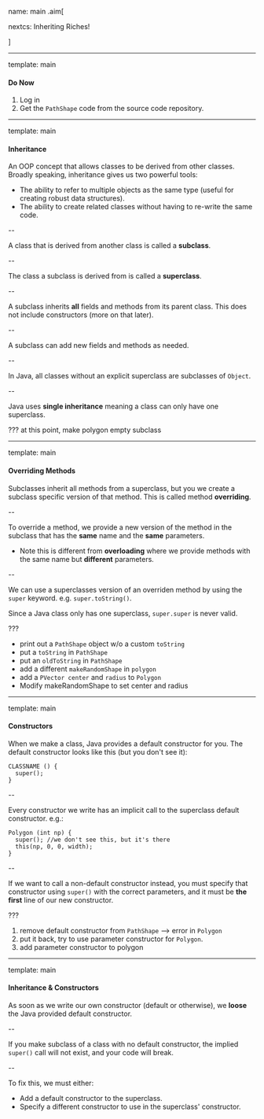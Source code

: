 name: main
.aim[<div>
  nextcs: Inheriting Riches!
  </div>]

---
template: main

#### Do Now
1. Log in
2. Get the `PathShape` code from the source code repository.

---
template: main


#### Inheritance
An OOP concept that allows classes to be derived from other classes. Broadly speaking, inheritance gives us two powerful tools:
- The ability to refer to multiple objects as the same type (useful for creating robust data structures).
- The ability to create related classes without having to re-write the same code.

--

A class that is derived from another class is called a __subclass__.

--

The class a subclass is derived from is called a __superclass__.

--

A subclass inherits __all__ fields and methods from its parent class. This does not include constructors (more on that later).

--

A subclass can add new fields and methods as needed.

--

In Java, all classes without an explicit superclass are subclasses of `Object`.

--

Java uses __single inheritance__ meaning a class can only have one superclass.

???
at this point, make polygon empty subclass

---
template: main

#### Overriding Methods
Subclasses inherit all methods from a superclass, but you we create a subclass specific version of that method. This is called method __overriding__.

--

To override a method, we provide a new version of the method in the subclass that has the __same__ name and the __same__ parameters.
- Note this is different from __overloading__ where we provide methods with the same name but __different__ parameters.

--

We can use a superclasses version of an overriden method by using the `super` keyword. e.g. `super.toString()`.

Since a Java class only has one superclass, `super.super` is never valid.

???
- print out a `PathShape` object w/o  a custom `toString`
- put a `toString` in `PathShape`
- put an `oldToString` in `PathShape`
- add a different `makeRandomShape` in `polygon`
- add a `PVector center` and `radius` to `Polygon`
- Modify makeRandomShape to set center and radius

---
template: main

#### Constructors
When we make a class, Java provides a default constructor for you. The default constructor looks like this (but you don't see it):
  ```
  CLASSNAME () {
    super();
  }
  ```
--

Every constructor we write has an implicit call to the superclass default constructor. e.g.:
  ```
  Polygon (int np) {
    super(); //we don't see this, but it's there
    this(np, 0, 0, width);
  }
  ```

--

If we want to call a non-default constructor instead, you must specify that constructor using `super()` with the correct parameters, and it must be __the first__ line of our new constructor.

???
1. remove default constructor from `PathShape` --> error in `Polygon`
2. put it back, try to use parameter constructor for `Polygon`.
3. add parameter constructor to polygon

---
template: main

#### Inheritance & Constructors
As soon as we write our own constructor (default or otherwise), we __loose__ the Java provided default constructor.

--

If you make subclass of a class with no default constructor, the implied `super()` call will not exist, and your code will break.

--

To fix this, we must either:
- Add a default constructor to the superclass.
- Specify a different constructor to use in the superclass' constructor.
